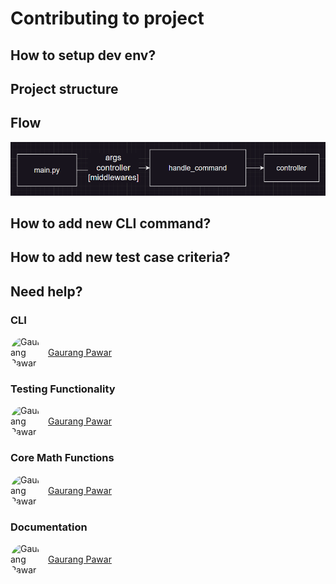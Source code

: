 # Contributing to project

## How to setup dev env?

## Project structure

## Flow
![Project flow](../../examples/flow.png)

## How to add new CLI command?

## How to add new test case criteria?

## Need help?

### CLI
<!-- gaurang98671(Gaurang pawar) -->
<div style="display: flex; align-items: center;">
  <img src="https://github.com/gaurang98671.png" alt="Gaurang Pawar" 
  width="50" 
  style="border-radius: 50%;">
  <a href="https://github.com/gaurang98671" style="margin-left: 10px; font-size: 19">Gaurang Pawar</a>
</div>

### Testing Functionality
<!-- gaurang98671(Gaurang pawar) -->
<div style="display: flex; align-items: center;">
  <img src="https://github.com/gaurang98671.png" alt="Gaurang Pawar" 
  width="50" 
  style="border-radius: 50%;">
  <a href="https://github.com/gaurang98671" style="margin-left: 10px; font-size: 19">Gaurang Pawar</a>
</div>

### Core Math Functions

<!-- gaurang98671(Gaurang pawar) -->
<div style="display: flex; align-items: center;">
  <img src="https://github.com/gaurang98671.png" alt="Gaurang Pawar" 
  width="50" 
  style="border-radius: 50%;">
  <a href="https://github.com/gaurang98671" style="margin-left: 10px; font-size: 19">Gaurang Pawar</a>
</div>

### Documentation
<!-- gaurang98671(Gaurang pawar) -->
<div style="display: flex; align-items: center;">
  <img src="https://github.com/gaurang98671.png" alt="Gaurang Pawar" 
  width="50" 
  style="border-radius: 50%;">
  <a href="https://github.com/gaurang98671" style="margin-left: 10px; font-size: 19">Gaurang Pawar</a>
</div>